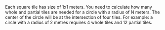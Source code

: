 Each square tile has size of 1x1 meters. 
You need to calculate how many whole and partial tiles are needed for a circle with a radius of N meters. 
The center of the circle will be at the intersection of four tiles. For example: a circle with a radius of 2 metres
requires 4 whole tiles and 12 partial tiles.
